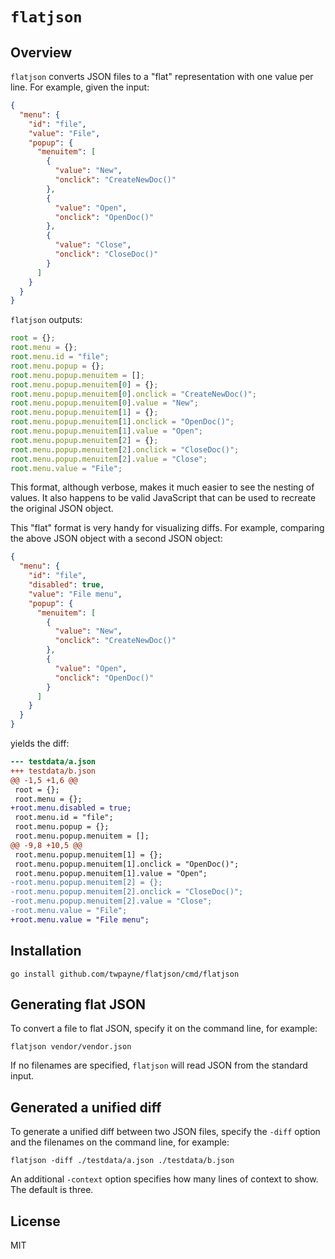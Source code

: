 # `flatjson`

## Overview

`flatjson` converts JSON files to a "flat" representation with one value per
line. For example, given the input:

```json
{
  "menu": {
    "id": "file",
    "value": "File",
    "popup": {
      "menuitem": [
        {
          "value": "New",
          "onclick": "CreateNewDoc()"
        },
        {
          "value": "Open",
          "onclick": "OpenDoc()"
        },
        {
          "value": "Close",
          "onclick": "CloseDoc()"
        }
      ]
    }
  }
}
```

`flatjson` outputs:

```js
root = {};
root.menu = {};
root.menu.id = "file";
root.menu.popup = {};
root.menu.popup.menuitem = [];
root.menu.popup.menuitem[0] = {};
root.menu.popup.menuitem[0].onclick = "CreateNewDoc()";
root.menu.popup.menuitem[0].value = "New";
root.menu.popup.menuitem[1] = {};
root.menu.popup.menuitem[1].onclick = "OpenDoc()";
root.menu.popup.menuitem[1].value = "Open";
root.menu.popup.menuitem[2] = {};
root.menu.popup.menuitem[2].onclick = "CloseDoc()";
root.menu.popup.menuitem[2].value = "Close";
root.menu.value = "File";
```

This format, although verbose, makes it much easier to see the nesting of
values. It also happens to be valid JavaScript that can be used to recreate the
original JSON object.

This "flat" format is very handy for visualizing diffs. For example, comparing
the above JSON object with a second JSON object:

```json
{
  "menu": {
    "id": "file",
    "disabled": true,
    "value": "File menu",
    "popup": {
      "menuitem": [
        {
          "value": "New",
          "onclick": "CreateNewDoc()"
        },
        {
          "value": "Open",
          "onclick": "OpenDoc()"
        }
      ]
    }
  }
}
```

yields the diff:

```diff
--- testdata/a.json
+++ testdata/b.json
@@ -1,5 +1,6 @@
 root = {};
 root.menu = {};
+root.menu.disabled = true;
 root.menu.id = "file";
 root.menu.popup = {};
 root.menu.popup.menuitem = [];
@@ -9,8 +10,5 @@
 root.menu.popup.menuitem[1] = {};
 root.menu.popup.menuitem[1].onclick = "OpenDoc()";
 root.menu.popup.menuitem[1].value = "Open";
-root.menu.popup.menuitem[2] = {};
-root.menu.popup.menuitem[2].onclick = "CloseDoc()";
-root.menu.popup.menuitem[2].value = "Close";
-root.menu.value = "File";
+root.menu.value = "File menu";
```

## Installation

    go install github.com/twpayne/flatjson/cmd/flatjson

## Generating flat JSON

To convert a file to flat JSON, specify it on the command line, for example:

    flatjson vendor/vendor.json

If no filenames are specified, `flatjson` will read JSON from the standard
input.

## Generated a unified diff

To generate a unified diff between two JSON files, specify the `-diff` option
and the filenames on the command line, for example:

    flatjson -diff ./testdata/a.json ./testdata/b.json

An additional `-context` option specifies how many lines of context to show.
The default is three.

## License

MIT
